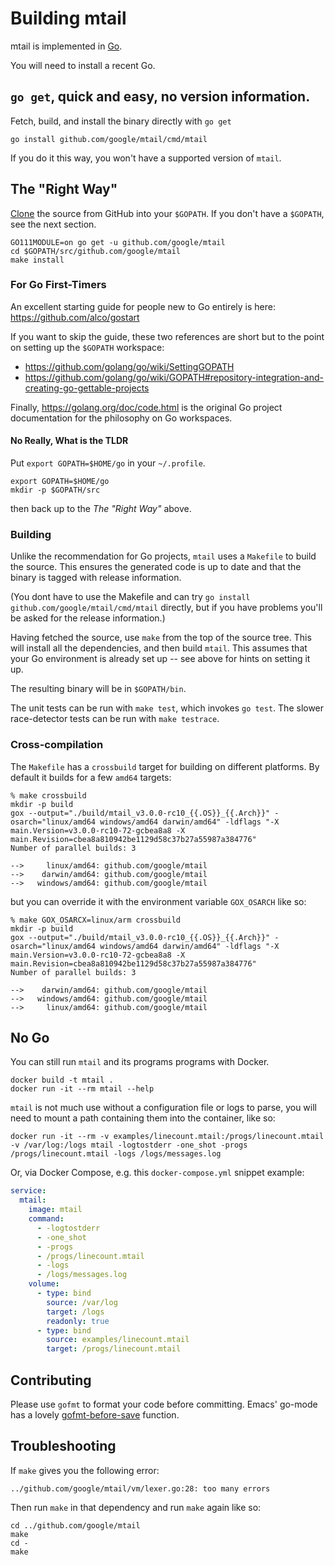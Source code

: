# Building mtail

mtail is implemented in [Go](http://golang.org).

You will need to install a recent Go.

## `go get`, quick and easy, no version information.

Fetch, build, and install the binary directly with `go get`

`go install github.com/google/mtail/cmd/mtail`

If you do it this way, you won't have a supported version of `mtail`.

## The "Right Way"

[Clone](http://github.com/google/mtail) the source from GitHub into your `$GOPATH`.  If you don't have a `$GOPATH`, see the next section.

```
GO111MODULE=on go get -u github.com/google/mtail
cd $GOPATH/src/github.com/google/mtail
make install
```

### For Go First-Timers

An excellent starting guide for people new to Go entirely is here: https://github.com/alco/gostart

If you want to skip the guide, these two references are short but to the point
on setting up the `$GOPATH` workspace:

* https://github.com/golang/go/wiki/SettingGOPATH
* https://github.com/golang/go/wiki/GOPATH#repository-integration-and-creating-go-gettable-projects

Finally, https://golang.org/doc/code.html is the original Go project
documentation for the philosophy on Go workspaces.

#### No Really, What is the TLDR

Put `export GOPATH=$HOME/go` in your `~/.profile`.

```
export GOPATH=$HOME/go
mkdir -p $GOPATH/src
```

then back up to the _The "Right Way"_ above.

### Building

Unlike the recommendation for Go projects, `mtail` uses a `Makefile` to build the source.  This ensures the generated code is up to date and that the binary is tagged with release information.

(You dont have to use the Makefile and can try `go install github.com/google/mtail/cmd/mtail` directly, but if you have problems you'll be asked for the release information.)

Having fetched the source, use `make` from the top of the source tree.  This will install all the dependencies, and then build `mtail`.  This assumes that your Go environment is already set up -- see above for hints on setting it up.

The resulting binary will be in `$GOPATH/bin`.

The unit tests can be run with `make test`, which invokes `go test`.  The slower race-detector tests can be run with `make testrace`.

### Cross-compilation

The `Makefile` has a `crossbuild` target for building on different platforms.  By default it builds for a few `amd64` targets:

```
% make crossbuild
mkdir -p build
gox --output="./build/mtail_v3.0.0-rc10_{{.OS}}_{{.Arch}}" -osarch="linux/amd64 windows/amd64 darwin/amd64" -ldflags "-X main.Version=v3.0.0-rc10-72-gcbea8a8 -X main.Revision=cbea8a810942be1129d58c37b27a55987a384776"
Number of parallel builds: 3

-->     linux/amd64: github.com/google/mtail
-->    darwin/amd64: github.com/google/mtail
-->   windows/amd64: github.com/google/mtail
```

but you can override it with the environment variable `GOX_OSARCH` like so:

```
% make GOX_OSARCX=linux/arm crossbuild
mkdir -p build
gox --output="./build/mtail_v3.0.0-rc10_{{.OS}}_{{.Arch}}" -osarch="linux/amd64 windows/amd64 darwin/amd64" -ldflags "-X main.Version=v3.0.0-rc10-72-gcbea8a8 -X main.Revision=cbea8a810942be1129d58c37b27a55987a384776"
Number of parallel builds: 3

-->    darwin/amd64: github.com/google/mtail
-->   windows/amd64: github.com/google/mtail
-->     linux/amd64: github.com/google/mtail
```

## No Go

You can still run `mtail` and its programs programs with Docker.

```
docker build -t mtail .
docker run -it --rm mtail --help
```

`mtail` is not much use without a configuration file or logs to parse, you will need to mount a path containing them into the container, like so:

```
docker run -it --rm -v examples/linecount.mtail:/progs/linecount.mtail -v /var/log:/logs mtail -logtostderr -one_shot -progs /progs/linecount.mtail -logs /logs/messages.log
```

Or, via Docker Compose, e.g. this `docker-compose.yml` snippet example:

```yaml
service:
  mtail:
    image: mtail
    command:
      - -logtostderr
      - -one_shot
      - -progs
      - /progs/linecount.mtail
      - -logs
      - /logs/messages.log
    volume:
      - type: bind
        source: /var/log
        target: /logs
        readonly: true
      - type: bind
        source: examples/linecount.mtail
        target: /progs/linecount.mtail
```

## Contributing

Please use `gofmt` to format your code before committing.  Emacs' go-mode has a lovely [gofmt-before-save](http://golang.org/misc/emacs/go-mode.el) function.

## Troubleshooting

If `make` gives you the following error:

```
../github.com/google/mtail/vm/lexer.go:28: too many errors
```

Then run `make` in that dependency and run `make` again like so:

```
cd ../github.com/google/mtail
make
cd -
make
```

